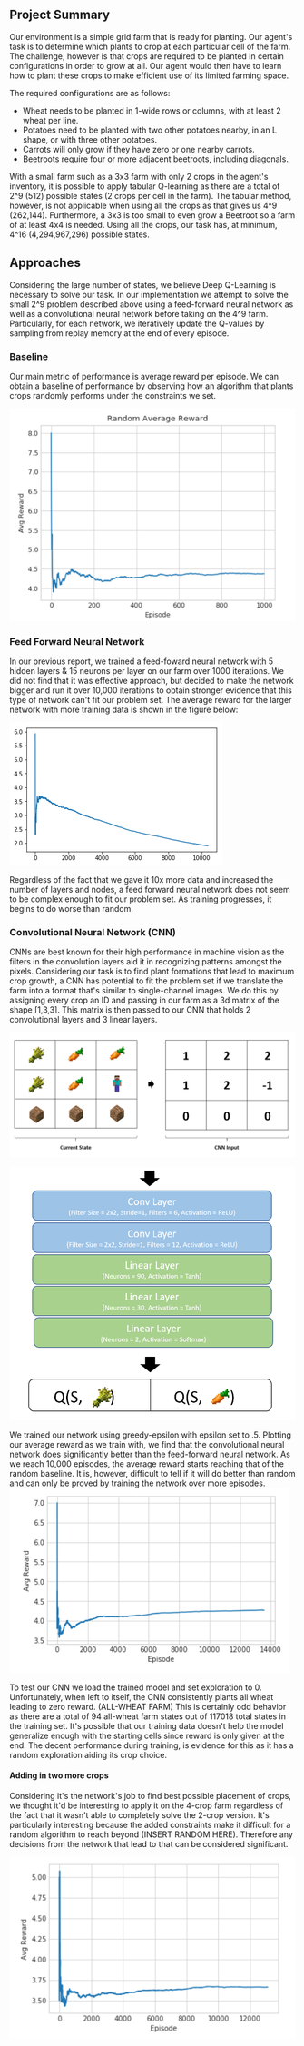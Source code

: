 ## Project Summary
Our environment is a simple grid farm that is ready for planting.
Our agent's task is to determine which plants to crop at each particular cell of the farm.
The challenge, however is that crops are required to be planted in certain configurations in order to grow at all. 
Our agent would then have to learn how to plant these crops to make efficient use of its limited farming space.

The required configurations are as follows:
  - Wheat needs to be planted in 1-wide rows or columns, with at least 2 wheat per line.
  - Potatoes need to be planted with two other potatoes nearby, in an L shape, or with three other potatoes.
  - Carrots will only grow if they have zero or one nearby carrots.
  - Beetroots require four or more adjacent beetroots, including diagonals.

With a small farm such as a 3x3 farm with only 2 crops in the agent's inventory, it is possible to apply tabular Q-learning as there are a total of 2^9 (512) possible states (2 crops per cell in the farm). 
The tabular method, however, is not applicable when using all the crops as that gives us 4^9 (262,144). 
Furthermore, a 3x3 is too small to even grow a Beetroot so a farm of at least 4x4 is needed. 
Using all the crops, our task has, at minimum, 4^16 (4,294,967,296) possible states.

## Approaches
Considering the large number of states, we believe Deep Q-Learning is necessary to solve our task. 
In our implementation we attempt to solve the small 2^9 problem described above using a feed-forward neural network as well as a convolutional neural network before taking on the 4^9 farm. 
Particularly, for each network, we iteratively update the Q-values by sampling from replay memory at the end of every episode. 

### Baseline
Our main metric of performance is average reward per episode.
We can obtain a baseline of performance by observing how an algorithm that plants crops randomly performs under the constraints we set.

![alt text](https://github.com/Farbod909/cs175-dont-starve/blob/master/figures/avg_random_reward.PNG)

### Feed Forward Neural Network
In our previous report, we trained a feed-foward neural network with 5 hidden layers & 15 neurons per layer on our farm over 1000 iterations. 
We did not find that it was effective approach, but decided to make the network bigger and run it over 10,000 iterations to obtain stronger evidence that this type of network can't fit our problem set. 
The average reward for the larger network with more training data is shown in the figure below:

![alt text](https://github.com/Farbod909/cs175-dont-starve/blob/master/figures/r-list-10k-avg.png)

Regardless of the fact that we gave it 10x more data and increased the number of layers and nodes, a feed forward neural network does not seem to be complex enough to fit our problem set. 
As training progresses, it begins to do worse than random.

### Convolutional Neural Network (CNN)
CNNs are best known for their high performance in machine vision as the filters in the convolution layers aid it in recognizing patterns amongst the pixels. 
Considering our task is to find plant formations that lead to maximum crop growth, a CNN has potential to fit the problem set if we translate the farm into a format that's similar to single-channel images.
We do this by assigning every crop an ID and passing in our farm as a 3d matrix of the shape [1,3,3].
This matrix is then passed to our CNN that holds 2 convolutional layers and 3 linear layers.

![alt text](https://github.com/Farbod909/cs175-dont-starve/blob/master/figures/Example%20Input.PNG)

![alt text](https://github.com/Farbod909/cs175-dont-starve/blob/master/figures/cropped_cnn_fig.png)


We trained our network using greedy-epsilon with epsilon set to .5. Plotting our average reward as we train with, we find that the convolutional neural network does significantly better than the feed-forward neural network. 
As we reach 10,000 episodes, the average reward starts reaching that of the random baseline. 
It is, however, difficult to tell if it will do better than random and can only be proved by training the network over more episodes.
![alt text](https://github.com/Farbod909/cs175-dont-starve/blob/master/figures/2_crop_avg_reward.PNG)

To test our CNN we load the trained model and set exploration to 0.
Unfortunately, when left to itself, the CNN consistently plants all wheat leading to zero reward.
(ALL-WHEAT FARM)
This is certainly odd behavior as there are a total of 94 all-wheat farm states out of 117018 total states in the training set.
It's possible that our training data doesn't help the model generalize enough with the starting cells since reward is only given at the end. The decent performance during training, is evidence for this as it has a random exploration aiding its crop choice. 

#### Adding in two more crops

Considering it's the network's job to find best possible placement of crops, we thought it'd be interesting to apply it on the 4-crop farm regardless of the fact that it wasn't able to completely solve the 2-crop version. 
It's particularly interesting because the added constraints make it difficult for a random algorithm to reach beyond (INSERT RANDOM HERE). 
Therefore any decisions from the network that lead to that can be considered significant. 

![alt text](https://github.com/Farbod909/cs175-dont-starve/blob/master/figures/4_crop_avg_reward.PNG)

